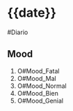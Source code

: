# {{date}}
#Diario




## Mood
1. O#Mood_Fatal 
2. O#Mood_Mal 
3. O#Mood_Normal 
4. O#Mood_Bien 
5. O#Mood_Genial 

